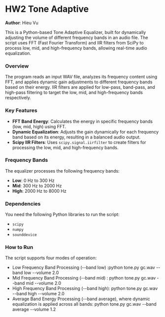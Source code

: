 # HW2 Tone Adaptive
**Author**: Hieu Vu

This is a Python-based Tone Adaptive Equalizer, built for dynamically adjusting the volume of different frequency bands in an audio file. The script uses FFT (Fast Fourier Transform) and IIR filters from SciPy to process low, mid, and high-frequency bands, allowing real-time audio equalization.

### Overview
The program reads an input WAV file, analyzes its frequency content using FFT, and applies dynamic gain adjustments to different frequency bands based on their energy. IIR filters are applied for low-pass, band-pass, and high-pass filtering to target the low, mid, and high-frequency bands respectively.

### Key Features
- **FFT Band Energy**: Calculates the energy in specific frequency bands (low, mid, high) using FFT.
- **Dynamic Equalization**: Adjusts the gain dynamically for each frequency band based on its energy, resulting in a balanced audio output.
- **Scipy IIR Filters**: Uses `scipy.signal.iirfilter` to create filters for processing the low, mid, and high-frequency bands.
  
### Frequency Bands
The equalizer processes the following frequency bands:
- **Low**: 0 Hz to 300 Hz
- **Mid**: 300 Hz to 2000 Hz
- **High**: 2000 Hz to 8000 Hz

### Dependencies
You need the following Python libraries to run the script:
- `scipy`
- `numpy`
- `sounddevice`

### How to Run
The script supports four modes of operation:
 -   Low Frequency Band Processing (--band low) :python tone.py gc.wav --band low --volume 2.0 
 -   Mid Frequency Band Processing (--band mid) : python tone.py gc.wav --band mid --volume 2.0 
 -   High Frequency Band Processing (--band high): python tone.py gc.wav --band high --volume 2.0 
 -   Average Band Energy Processing (--band average), where dynamic equalization is applied across all bands: python tone.py gc.wav --band average --volume 1.2
